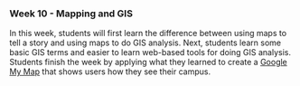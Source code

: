 ### Week 10 - Mapping and GIS

In this week, students will first learn the difference between using maps to tell a story and using maps to do GIS analysis. Next, students learn some basic GIS terms and easier to learn web-based tools for doing GIS analysis. Students finish the week by applying what they learned to create a [Google My Map](https://www.google.com/mymaps) that shows users how they see their campus.
